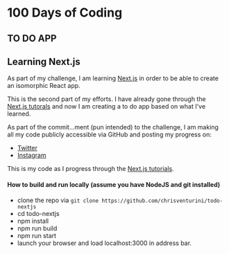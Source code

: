 # 100 Days of Coding

## TO DO APP
## Learning Next.js

As part of my challenge, I am learning [Next.js](https://nextjs.org/) in order to be able to create an isomorphic React app.

This is the second part of my efforts. I have already gone through the [Next.js tutorals](https://nextjs.org/learn) and now I am creating a to do app based on what I've learned.  

As part of the commit...ment (pun intended) to the challenge, I am making all my code publicly accessible via GitHub and posting my progress on:

* [Twitter](https://twitter.com/ChrisMVenturini)
* [Instagram](https://www.instagram.com/chrismventurini/)

This is my code as I progress through the [Next.js tutorials](https://nextjs.org/learn/).

#### How to build and run locally (assume you have NodeJS and git installed)
- clone the repo via `git clone https://github.com/chrisventurini/todo-nextjs`
- cd todo-nextjs
- npm install
- npm run build
- npm run start
- launch your browser and load localhost:3000 in address bar.
